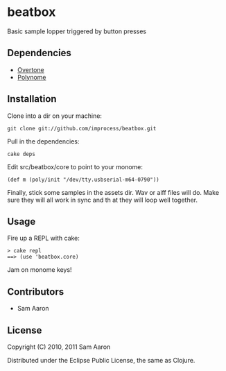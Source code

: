 # beatbox

Basic sample lopper triggered by button presses

## Dependencies

* [Overtone](http://github.com/overtone/overtone)
* [Polynome](http://github.com/improcess/polynome)

## Installation

Clone into a dir on your machine:

    git clone git://github.com/improcess/beatbox.git

Pull in the dependencies:

    cake deps

Edit src/beatbox/core to point to your monome:

    (def m (poly/init "/dev/tty.usbserial-m64-0790"))

Finally, stick some samples in the assets dir. Wav or aiff files will do. Make sure they will all work in sync and th
at they will loop well together.

## Usage

Fire up a REPL with cake:

    > cake repl
    ==> (use 'beatbox.core)

Jam on monome keys!

## Contributors

* Sam Aaron

## License

Copyright (C) 2010, 2011 Sam Aaron

Distributed under the Eclipse Public License, the same as Clojure.
